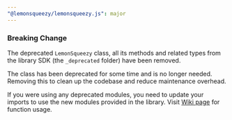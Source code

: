 ```yaml
---
"@lemonsqueezy/lemonsqueezy.js": major
---
```


### Breaking Change

The deprecated `LemonSqueezy` class, all its methods and related types from the library SDK (the `_deprecated` folder) have been removed. 

The class has been deprecated for some time and is no longer needed. Removing this to clean up the codebase and reduce maintenance overhead.

If you were using any deprecated modules, you need to update your imports to use the new modules provided in the library. Visit [Wiki page](https://github.com/lmsqueezy/lemonsqueezy.js/wiki) for function usage.
